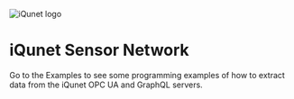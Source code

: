 ![iQunet logo](https://user-images.githubusercontent.com/36883064/75975172-4f069600-5ed8-11ea-8b56-72ea6e945c92.jpg)



# iQunet Sensor Network

Go to the Examples to see some programming examples of how to extract data from the iQunet OPC UA and GraphQL servers.
